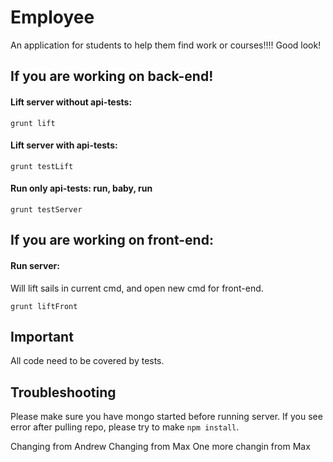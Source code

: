 # Employee

An application for students to help them find work or courses!!!!
Good look!


## If you are working on back-end!

#### Lift server without api-tests:
```
grunt lift
```

#### Lift server with api-tests:
```
grunt testLift
```

#### Run only api-tests: run, baby, run
```
grunt testServer
```

## If you are working on front-end:

#### Run server:
Will lift sails in current cmd, and open new cmd for front-end.
```
grunt liftFront
```

## Important
All code need to be covered by tests.

## Troubleshooting
Please make sure you have mongo started before running server.
If you see error after pulling repo, please try to make `npm install`.

Changing from Andrew
Changing from Max
One more changin from Max
